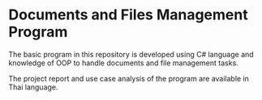 # Documents and Files Management Program
The basic program in this repository is developed using C# language and knowledge of OOP to handle documents and file management tasks.

The project report and use case analysis of the program are available in Thai language.
